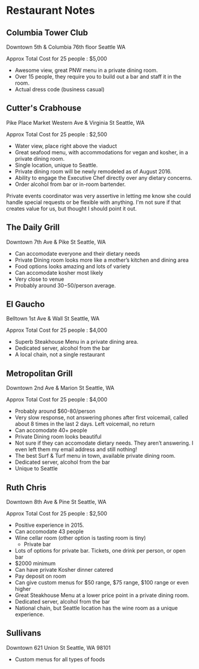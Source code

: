 # Restaurant Notes


## Columbia Tower Club

Downtown
5th & Columbia
76th floor
Seattle WA

Approx Total Cost for 25 people : $5,000

* Awesome view, great PNW menu in a private dining room.
* Over 15 people, they require you to build out a bar and staff it in the room.
* Actual dress code (business casual)



## Cutter's Crabhouse

Pike Place Market
Western Ave & Virginia St
Seattle, WA

Approx Total Cost for 25 people : $2,500

* Water view, place right above the viaduct
* Great seafood menu, with accommodations for vegan and kosher, in a private dining room.
* Single location, unique to Seattle.
* Private dining room will be newly remodeled as of August 2016.
* Ability to engage the Executive Chef directly over any dietary concerns.
* Order alcohol from bar or in-room bartender.

Private events coordinator was very assertive in letting me know she could handle special requests or be flexible with anything.  I'm not sure if that creates value for us, but thought I should point it out.



## The Daily Grill

Downtown
7th Ave & Pike St
Seattle, WA

* Can accomodate everyone and their dietary needs
* Private Dining room looks more like a mother’s kitchen and dining area
* Food options looks amazing and lots of variety
* Can accomodate kosher most likely
* Very close to venue
* Probably around $30-$50/person average.


## El Gaucho

Belltown
1st Ave & Wall St
Seattle, WA

Approx Total Cost for 25 people : $4,000

* Superb Steakhouse Menu in a private dining area.
* Dedicated server, alcohol from the bar
* A local chain, not a single restaurant 



## Metropolitan Grill

 Downtown
 2nd Ave & Marion St
 Seattle, WA

Approx Total Cost for 25 people : $4,000

* Probably around $60-80/person 
* Very slow response, not answering phones after first voicemail, called about 8 times in the last 2 days. Left voicemail, no return
* Can accomodate 40+ people
* Private Dining room looks beautiful
* Not sure if they can accomodate dietary needs. They aren’t answering. I even left them my email address and still nothing!
* The best Surf & Turf menu in town, available private dining room.
* Dedicated server, alcohol from the bar
* Unique to Seattle



## Ruth Chris

Downtown
8th Ave & Pine St
Seattle, WA

Approx Total Cost for 25 people : $2,500

* Positive experience in 2015.
* Can accomodate 43 people
* Wine cellar room  (other option is tasting room is tiny)
  - Private bar
* Lots of options for private bar. Tickets, one drink per person, or open bar
* $2000 minimum
* Can have private Kosher dinner catered
* Pay deposit on room
* Can give custom menus for $50 range, $75 range, $100 range or even higher
* Great Steakhouse Menu at a lower price point in a private dining room.
* Dedicated server, alcohol from the bar
* National chain, but Seattle location has the wine room as a unique experience.



## Sullivans

Downtown
621 Union St
Seattle, WA 98101

* Custom menus for all types of foods


